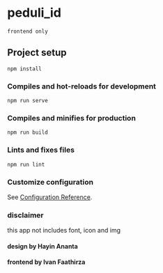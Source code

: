 # peduli_id

```
frontend only
```

## Project setup
```
npm install
```

### Compiles and hot-reloads for development
```
npm run serve
```

### Compiles and minifies for production
```
npm run build
```

### Lints and fixes files
```
npm run lint
```

### Customize configuration
See [Configuration Reference](https://cli.vuejs.org/config/).

### disclaimer

this app not includes font, icon and img

#### design by Hayin Ananta

#### frontend by Ivan Faathirza
